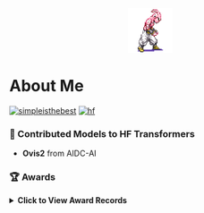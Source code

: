 <p align="center">
    <img width=80 src="kid_buu.gif"/>
</p>

# About Me
[![simpleisthebest](http://mazassumnida.wtf/api/mini/generate_badge?boj=simpleisthebest)](https://solved.ac/simpleisthebest) [![hf](https://img.shields.io/badge/🤗 HuggingFace-thisisiron-yellow)](https://huggingface.co/thisisiron)


### 🤗 Contributed Models to HF Transformers

- **Ovis2** from AIDC-AI

### 🏆 Awards

<details>
<summary><strong>Click to View Award Records</strong></summary>

<br>

| Rank | Task | Topic | Sponsor | Date |
|:------:|:-------:|:------:|:---------:|:------:|
| 🥈 | Object Detection       | 어종(魚種) 식별 및 분류 알고리즘 개발      | 한국수자원공사,<br>AI Factory  | 2023.12 |
| 🥉 | Object Detection       | 위성영상을 활용한 정유탱크 탐지            | 한국항공우주연구원,<br>AI Factory  | 2023.08 |
| 🥉 | Text Recognition (OCR) | 2023 교원그룹 AI 챌린지                   | 교원,<br>데이콘  | 2023.02 |
| 🥉 | Semantic Segmentation  | 폐암 병리 슬라이드<br>이미지 세그멘테이션  | 아주대학교 산학협력단,<br>한국지능정보사회진흥원 | 2022.12 |
| 🥈 | Super Resolution       | AI 양재 허브<br>인공지능 오픈소스 경진대회 |  AI 양재 허브,<br>데이콘 | 2022.11 |
| 🥈 | Object Detection       | Small Object AI Challenge 2021           | 과기정통부,<br>한국지능정보사회진흥원,<br>씨유박스 | 2021.12 |
| 🥉 | Object Detection       | 안전한 자율주행을 위한<br>인공지능 알고리즘 개발 챌린지 | 교통안전공단, 사람과숲  | 2021.12 |

</details>
